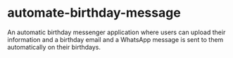 # automate-birthday-message
An automatic birthday messenger application where users can upload their information and a birthday email and a WhatsApp message is sent to them automatically on their birthdays. 
